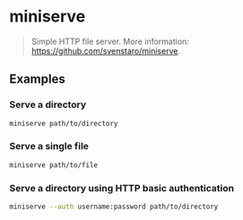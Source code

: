 # miniserve

> Simple HTTP file server. More information: <https://github.com/svenstaro/miniserve>.

## Examples

### Serve a directory

```bash
miniserve path/to/directory
```

### Serve a single file

```bash
miniserve path/to/file
```

### Serve a directory using HTTP basic authentication

```bash
miniserve --auth username:password path/to/directory
```
